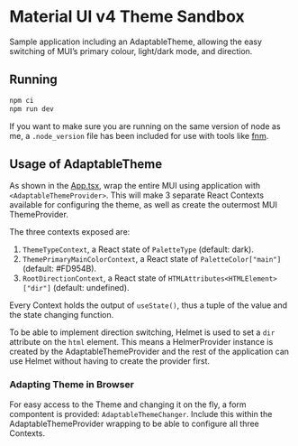 # Material UI v4 Theme Sandbox

Sample application including an AdaptableTheme, allowing the easy switching of
MUI’s primary colour, light/dark mode, and direction.

## Running

```sh
npm ci
npm run dev
```

If you want to make sure you are running on the same version of node as me, a
`.node_version` file has been included for use with tools like [fnm][].

## Usage of AdaptableTheme

As shown in the [App.tsx](src/App.tsx), wrap the entire MUI using application
with `<AdaptableThemeProvider>`. This will make 3 separate React Contexts
available for configuring the theme, as well as create the outermost MUI
ThemeProvider.

The three contexts exposed are:

1. `ThemeTypeContext`, a React state of `PaletteType` (default: dark).
2. `ThemePrimaryMainColorContext`, a React state of `PaletteColor["main"]`
   (default: #FD954B).
3. `RootDirectionContext`, a React state of `HTMLAttributes<HTMLElement>["dir"]`
   (default: undefined).

Every Context holds the output of `useState()`, thus a tuple of the value and
the state changing function.

To be able to implement direction switching, Helmet is used to set a `dir`
attribute on the `html` element. This means a HelmerProvider instance is
created by the AdaptableThemeProvider and the rest of the application can
use Helmet without having to create the provider first.

### Adapting Theme in Browser

For easy access to the Theme and changing it on the fly, a form compontent is
provided: `AdaptableThemeChanger`. Include this within the
AdaptableThemeProvider wrapping to be able to configure all three Contexts.

[fnm]: https://github.com/Schniz/fnm
